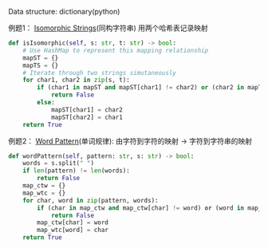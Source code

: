 Data structure: dictionary(python)

例题1：
[Isomorphic Strings](https://www.youtube.com/watch?v=7yF-U1hLEqQ&ab_channel=NeetCode)(同构字符串)
用两个哈希表记录映射
```python
def isIsomorphic(self, s: str, t: str) -> bool:
	# Use HashMap to represent this mapping relationship
	mapST = {}
	mapTS = {}
	# Iterate through two strings simutaneously
	for char1, char2 in zip(s, t):
		if (char1 in mapST and mapST[char1] != char2) or (char2 in mapTS and mapTS[char2] != char1):
			return False
		else:
			mapST[char1] = char2
			mapST[char2] = char1
	return True
```

例题2：
[Word Pattern](https://leetcode.cn/problems/word-pattern/solutions/)(单词规律):
由字符到字符的映射 -> 字符到字符串的映射

```python
def wordPattern(self, pattern: str, s: str) -> bool:
	words = s.split(" ")
	if len(pattern) != len(words):
		return False
	map_ctw = {}
	map_wtc = {}
	for char, word in zip(pattern, words):
		if (char in map_ctw and map_ctw[char] != word) or (word in map_wtc and map_wtc[word] != char):
			return False
		map_ctw[char] = word
		map_wtc[word] = char
	return True
```